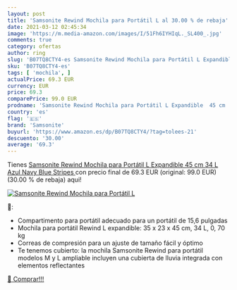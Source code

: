 ```yaml
---
layout: post
title: 'Samsonite Rewind Mochila para Portátil L al 30.00 % de rebaja'
date: 2021-03-12 02:45:34
image: 'https://m.media-amazon.com/images/I/51Fh6IYHIqL._SL400_.jpg'
comments: true
category: ofertas
author: ring
slug: 'B07TQ8CTY4-es Samsonite Rewind Mochila para Portátil L Expandible 45 cm...'
sku: 'B07TQ8CTY4-es'
tags: [ 'mochila', ]
actualPrice: 69.3 EUR
currency: EUR
price: 69.3
comparePrice: 99.0 EUR
prodname: 'Samsonite Rewind Mochila para Portátil L Expandible  45 cm  34 L  Azul  Navy Blue Stripes '
country: 'es'
flag: '🇪🇸'
brand: 'Samsonite'
buyurl: 'https://www.amazon.es/dp/B07TQ8CTY4/?tag=tolees-21'
descuento: '30.00'
average: '69.3'
---
```


Tienes [Samsonite Rewind Mochila para Portátil L Expandible  45 cm  34 L  Azul  Navy Blue Stripes ](https://www.amazon.es/dp/B07TQ8CTY4/?tag=tolees-21) con precio final de  69.3 EUR (original: 99.0 EUR) (30.00 %  de rebaja) aqui!

[![Samsonite Rewind Mochila para Portátil L](https://m.media-amazon.com/images/I/51Fh6IYHIqL._SL400_.jpg)](https://www.amazon.es/dp/B07TQ8CTY4/?tag=tolees-21)

🔎:

- Compartimento para portátil adecuado para un portátil de 15,6 pulgadas
- Mochila para portátil Rewind L expandible: 35 x 23 x 45 cm, 34 L, 0, 70 kg
- Correas de compresión para un ajuste de tamaño fácil y óptimo
- Te tenemos cubierto: la mochila Samsonite Rewind para portátil modelos M y L ampliable incluyen una cubierta de lluvia integrada con elementos reflectantes

[🛒 Comprar!!!](https://www.amazon.es/dp/B07TQ8CTY4/?tag=tolees-21)
